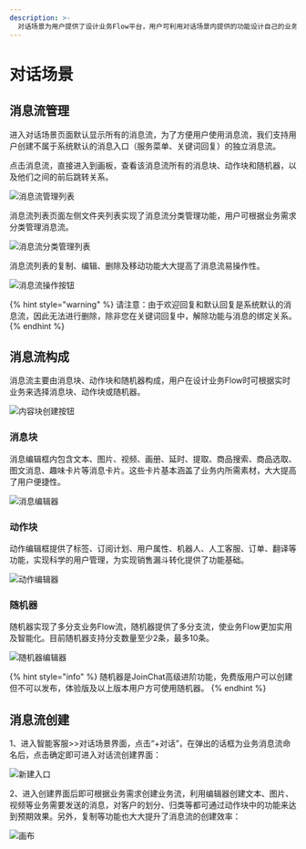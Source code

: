 ```yaml
---
description: >-
  对话场景为用户提供了设计业务Flow平台，用户可利用对话场景内提供的功能设计自己的业务Flow,当业务场景Flow设计完后可通过欢迎回复、默认回复、关键词回复、营销活动、广播群发等来推广业务。消息管理分为消息流、消息块、动作块和随机器四类内容。
---
```


# 对话场景

## 消息流管理

进入对话场景页面默认显示所有的消息流，为了方便用户使用消息流，我们支持用户创建不属于系统默认的消息入口（服务菜单、关键词回复）的独立消息流。

点击消息流，直接进入到画板，查看该消息流所有的消息块、动作块和随机器，以及他们之间的前后跳转关系。

![&#x6D88;&#x606F;&#x6D41;&#x7BA1;&#x7406;&#x5217;&#x8868;](../.gitbook/assets/dui-hua-chang-jing-lie-biao-.png)

消息流列表页面左侧文件夹列表实现了消息流分类管理功能，用户可根据业务需求分类管理消息流。

![&#x6D88;&#x606F;&#x6D41;&#x5206;&#x7C7B;&#x7BA1;&#x7406;&#x5217;&#x8868;](../.gitbook/assets/dui-hua-liu-fen-lei-guan-li-gong-neng-.png)

消息流列表的复制、编辑、删除及移动功能大大提高了消息流易操作性。

![&#x6D88;&#x606F;&#x6D41;&#x64CD;&#x4F5C;&#x6309;&#x94AE;](../.gitbook/assets/dui-hua-liu-cao-zuo-jian-.png)



{% hint style="warning" %}
请注意：由于欢迎回复和默认回复是系统默认的消息流，因此无法进行删除，除非您在关键词回复中，解除功能与消息的绑定关系。
{% endhint %}

## 消息流构成

消息流主要由消息块、动作块和随机器构成，用户在设计业务Flow时可根据实时业务来选择消息块、动作块或随机器。



![&#x5185;&#x5BB9;&#x5757;&#x521B;&#x5EFA;&#x6309;&#x94AE;](../.gitbook/assets/dui-hua-chang-jing-zhu-yao-gou-cheng-bu-fen.png)

### 消息块

消息编辑框内包含文本、图片、视频、画册、延时、提取、商品搜索、商品选取、图文消息、趣味卡片等消息卡片。这些卡片基本涵盖了业务内所需素材，大大提高了用户便捷性。

![&#x6D88;&#x606F;&#x7F16;&#x8F91;&#x5668;](../.gitbook/assets/image%20%28186%29.png)

### 动作块

动作编辑框提供了标签、订阅计划、用户属性、机器人、人工客服、订单、翻译等功能，实现科学的用户管理，为实现销售漏斗转化提供了功能基础。

![&#x52A8;&#x4F5C;&#x7F16;&#x8F91;&#x5668;](../.gitbook/assets/image%20%28183%29.png)

### 随机器

随机器实现了多分支业务Flow流，随机器提供了多分支流，使业务Flow更加实用及智能化。目前随机器支持分支数量至少2条，最多10条。



![&#x968F;&#x673A;&#x5668;&#x7F16;&#x8F91;&#x5668;](../.gitbook/assets/sui-ji-qi-chuang-jian-jie-mian.png)

{% hint style="info" %}
随机器是JoinChat高级进阶功能，免费版用户可以创建但不可以发布，体验版及以上版本用户方可使用随机器。
{% endhint %}

## 消息流创建

1、进入智能客服&gt;&gt;对话场景界面，点击“+对话”，在弹出的话框为业务消息流命名后，点击确定即可进入对话流创建界面：

![&#x65B0;&#x5EFA;&#x5165;&#x53E3;](../.gitbook/assets/image%20%28187%29.png)

2、进入创建界面后即可根据业务需求创建业务流，利用编辑器创建文本、图片、视频等业务需要发送的消息，对客户的划分、归类等都可通过动作块中的功能来达到预期效果。另外，复制等功能也大大提升了消息流的创建效率：

![&#x753B;&#x5E03;](../.gitbook/assets/image%20%28185%29.png)

